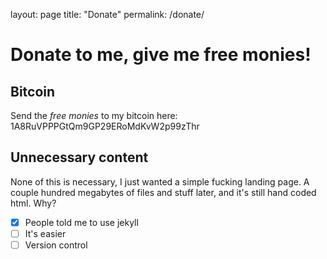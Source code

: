 layout: page
title: "Donate"
permalink: /donate/

# Donate to me, give me free monies!
## Bitcoin
Send the *free monies* to my bitcoin here: 1A8RuVPPPGtQm9GP29ERoMdKvW2p99zThr

## Unnecessary content

None of this is necessary, I just wanted a simple fucking landing page.  A couple hundred megabytes of files and stuff later, and it's still hand coded html.  Why?

- [x] People told me to use jekyll
- [ ] It's easier
- [ ] Version control
